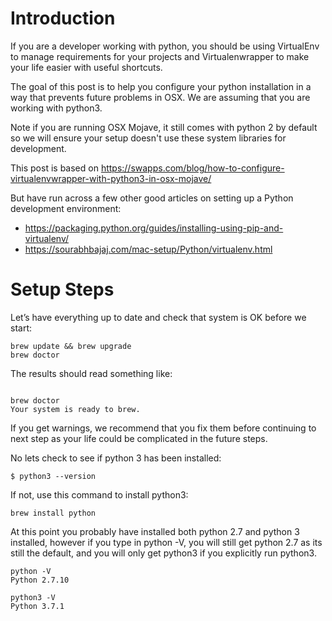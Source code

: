 # Introduction

If you are a developer working with python, you should be using VirtualEnv to manage requirements for your projects and Virtualenwrapper to make your life easier with useful shortcuts.

The goal of this post is to help you configure your python installation in a way that prevents future problems in OSX.
We are assuming that you are working with python3.

Note if you are running OSX Mojave, it still comes with python 2 by default so we will ensure your setup doesn't use these system libraries for development.

This post is based on 
https://swapps.com/blog/how-to-configure-virtualenvwrapper-with-python3-in-osx-mojave/

But have run across a few other good articles on setting up a Python development environment:

- https://packaging.python.org/guides/installing-using-pip-and-virtualenv/
- https://sourabhbajaj.com/mac-setup/Python/virtualenv.html


# Setup Steps
Let’s have everything up to date and check that system is OK before we start:
```
brew update && brew upgrade
brew doctor
```

The results should 
read something like:
```

brew doctor
Your system is ready to brew.

```
If you get warnings, we recommend that you fix them before continuing to next step as your life could be complicated in the future steps.

No lets check to see if python 3 has been installed:

```
$ python3 --version
```

If not, use this command to install python3:
```
brew install python
```

At this point you probably have installed both python 2.7 and python 3 installed, however if you type in python -V, you will still get python 2.7 as its still the default, and you will only get python3 if you explicitly run python3.

```
python -V
Python 2.7.10

python3 -V
Python 3.7.1
```
